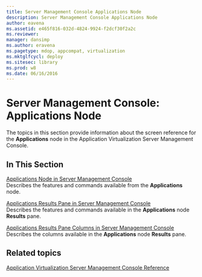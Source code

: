 ```yaml
---
title: Server Management Console Applications Node
description: Server Management Console Applications Node
author: eavena
ms.assetid: e465f816-032d-4824-9924-f2dcf30f2a2c
ms.reviewer: 
manager: dansimp
ms.author: eravena
ms.pagetype: mdop, appcompat, virtualization
ms.mktglfcycl: deploy
ms.sitesec: library
ms.prod: w8
ms.date: 06/16/2016
---
```



# Server Management Console: Applications Node


The topics in this section provide information about the screen reference for the **Applications** node in the Application Virtualization Server Management Console.

## In This Section


<a href="" id="applications-node-in-server-management-console"></a>[Applications Node in Server Management Console](applications-node-in-server-management-console.md)  
Describes the features and commands available from the **Applications** node.

<a href="" id="applications-results-pane-in-server-management-console"></a>[Applications Results Pane in Server Management Console](applications-results-pane-in-server-management-console.md)  
Describes the features and commands available in the **Applications** node **Results** pane.

<a href="" id="applications-results-pane-columns-in-server-management-console"></a>[Applications Results Pane Columns in Server Management Console](applications-results-pane-columns-in-server-management-console.md)  
Describes the columns available in the **Applications** node **Results** pane.

## Related topics


[Application Virtualization Server Management Console Reference](application-virtualization-server-management-console-reference.md)

 

 






